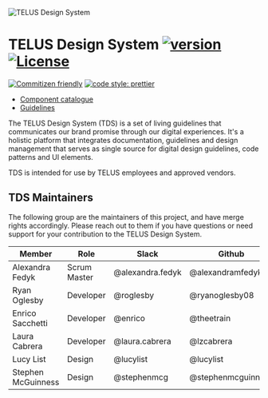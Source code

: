 ![TELUS Design System](https://cdn.rawgit.com/telusdigital/tds/de9e745a/guide/Logo.svg "TELUS Design System")

# TELUS Design System [![version][npm-version]][npm-url] [![License][npm-license]][license-url]

[![Commitizen friendly](https://img.shields.io/badge/commitizen-friendly-brightgreen.svg)](http://commitizen.github.io/cz-cli/)
[![code style: prettier](https://img.shields.io/badge/code_style-prettier-ff69b4.svg?style=flat)](https://github.com/prettier/prettier)

* [Component catalogue](http://tds.telus.com)
* [Guidelines](/guide/README.md)

The TELUS Design System (TDS) is a set of living guidelines that communicates our brand promise through our digital experiences.
It's a holistic platform that integrates documentation, guidelines and design management that serves as single source for
digital design guidelines, code patterns and UI elements.

TDS is intended for use by TELUS employees and approved vendors.

## TDS Maintainers

The following group are the maintainers of this project, and have merge rights accordingly. Please reach out to them if you have questions or need support for your contribution to the TELUS Design System.

| Member | Role | Slack | Github | 
| --- | --- | --- | --- |
| Alexandra Fedyk | Scrum Master | @alexandra.fedyk | @alexandramfedyk |
| Ryan Oglesby | Developer | @roglesby | @ryanoglesby08 |
| Enrico Sacchetti | Developer | @enrico | @theetrain |
| Laura Cabrera | Developer | @laura.cabrera | @lzcabrera |
| Lucy List | Design | @lucylist | @lucylist |
| Stephen McGuinness | Design | @stephenmcg | @stephenmcguinness |

[license-url]: http://choosealicense.com/licenses/mit/

[npm-url]: https://www.npmjs.com/package/@telusdigital/tds
[npm-version]: https://img.shields.io/npm/v/@telusdigital/tds.svg?style=flat-square
[npm-license]: https://img.shields.io/npm/l/@telusdigital/tds.svg?style=flat-square
